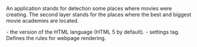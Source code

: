 An application stands for detection some places where movies were creating. 
The second layer stands for the places where the best and biggest movie academies are located. 

<DOCTYPE> - the version of the HTML language (HTML 5 by default).
<meta> - settings tag. Defines the rules for webpage rendering.
<script> - connect javascript (ES) code or opens a block with code.
<link> - connect css or other sheets.
<style> - direct CSS styles.
<head> - block for settings and other options configuration.
<title> - webpage title in browser.
<div> - an empty HTML block.
<body> - the main part (wrapper) of the content.

